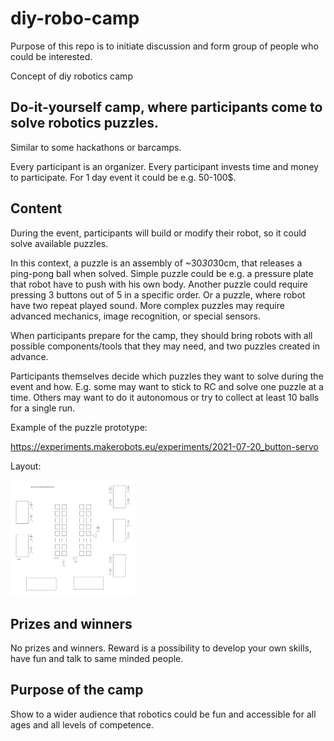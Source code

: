 # diy-robo-camp

Purpose of this repo is to initiate discussion and form group of people who could be interested.

Concept of diy robotics camp

## Do-it-yourself camp, where participants come to solve robotics puzzles.


Similar to some hackathons or barcamps. 

Every participant is an organizer.
Every participant invests time and money to participate. For 1 day event it could be e.g. 50-100$.


## Content

During the event, participants will build or modify their robot, so it could solve available puzzles.

In this context, a puzzle is an assembly of ~30*30*30cm, that releases a ping-pong ball when solved. 
Simple puzzle could be e.g. a pressure plate that robot have to push with his own body.
Another puzzle could require pressing 3 buttons out of 5 in a specific order. Or a puzzle, where robot have two repeat played sound.
More complex puzzles may require advanced mechanics, image recognition, or special sensors.

When participants prepare for the camp, they should bring robots with all possible components/tools that they may need, and two puzzles created in advance. 

Participants themselves decide which puzzles they want to solve during the event and how. E.g. some may want to stick to RC and solve one puzzle at a time. Others may want to do it autonomous or try to collect at least 10 balls for a single run.


Example of the puzzle prototype:

https://experiments.makerobots.eu/experiments/2021-07-20_button-servo

Layout: 

<img src="space-layout.png" alt="drawing" width="200"/>


## Prizes and winners

No prizes and winners. Reward is a possibility to develop your own skills, have fun and talk to same minded people.




## Purpose of the camp

Show to a wider audience that robotics could be fun and accessible for all ages and all levels of competence. 


